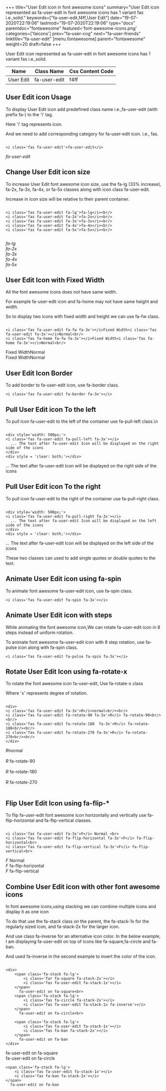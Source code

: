 +++
title="User Edit icon in font awesome icons"
summary="User Edit icon represented as fa-user-edit in font awesome icons has 1 variant fas i.e.,solid."
keywords=["fa-user-edit,f4ff,User Edit"]
date="19-07-2020T22:19:06"
lastmod="19-07-2020T22:19:06"
type="docs"
parentdoc="fontawesome"
featured='font-awesome-icons.png'
categories=['faicons']
prev="fa-user-cog"
next="fa-user-friends"
linktitle="fa-user-edit"
[menu.fontawesome]
parent="fontawesome"
weight=20
draft=false
+++


User Edit icon represented as fa-user-edit in font awesome icons has 1 variant fas i.e.,solid.

<div class='table-responsive'><table class='table'><thead><tr><th>Name</th><th>Class Name</th><th>Css Content Code</th></tr></thead><tbody><tr><td>User Edit</td><td>fa-user-edit</td><td>f4ff</td></tr></tbody></table></div>



## User Edit icon Usage

To display User Edit icon add predefined class name i.e.,fa-user-edit (with prefix fa-) to the 'i' tag.

Here 'i' tag represents icon.

And we need to add corresponding category for fa-user-edit icon. i.e., fas.


```

<i class='fas fa-user-edit'>fa-user-edit</i>
```

<i class='fas fa-user-edit'>fa-user-edit</i>




## Change User Edit icon size
To increase User Edit font awesome icon size, use the fa-lg (33% increase), fa-2x, fa-3x, fa-4x, or fa-5x classes along with icon class fa-user-edit.

Increase in icon size will be relative to their parent container. 

```

<i class='fas fa-user-edit fa-lg'>fa-lg</i><br/>
<i class='fas fa-user-edit fa-2x'>fa-2x</i><br/>
<i class='fas fa-user-edit fa-3x'>fa-3x</i><br/>
<i class='fas fa-user-edit fa-4x'>fa-4x</i><br/>
<i class='fas fa-user-edit fa-5x'>fa-5x</i><br/>
            
```

<i class='fas fa-user-edit fa-lg'>fa-lg</i><br/>
<i class='fas fa-user-edit fa-2x'>fa-2x</i><br/>
<i class='fas fa-user-edit fa-3x'>fa-3x</i><br/>
<i class='fas fa-user-edit fa-4x'>fa-4x</i><br/>
<i class='fas fa-user-edit fa-5x'>fa-5x</i><br/>
            



## User Edit Icon with Fixed Width 

All the font awesome icons does not have same width.

For example fa-user-edit icon and fa-home may not have same height and width.

So to display two icons with fixed width and height we can use fa-fw class.


```

<i class='fas fa-user-edit fa-fw fa-3x'></i>Fixed Width<i class='fas fa-user-edit fa-3x'></i>Normal<br/>
<i class='fas fa-home fa-fw fa-3x'></i>Fixed Width<i class='fas fa-home fa-3x'></i>Normal<br/>
```

<i class='fas fa-user-edit fa-fw fa-3x'></i>Fixed Width<i class='fas fa-user-edit fa-3x'></i>Normal<br/>
<i class='fas fa-home fa-fw fa-3x'></i>Fixed Width<i class='fas fa-home fa-3x'></i>Normal<br/>



## User Edit Icon Border 

To add border to fa-user-edit icon, use fa-border class.


```
<i class='fas fa-user-edit fa-border fa-3x'></i>

```
<i class='fas fa-user-edit fa-border fa-3x'></i>





## Pull User Edit icon To the left

To pull icon fa-user-edit to the left of the container use fa-pull-left class.\n

```

<div style='width: 500px;'>
<i class='fas fa-user-edit fa-pull-left fa-3x'></i>
  ... The text after fa-user-edit Icon will be displayed on the right side of the icons
</div>
<div style = 'clear: both;'></div>
```

<div style='width: 500px;'>
<i class='fas fa-user-edit fa-pull-left fa-3x'></i>
  ... The text after fa-user-edit Icon will be displayed on the right side of the icons
</div>
<div style = 'clear: both;'></div>




## Pull User Edit icon To the right
To pull icon fa-user-edit to the right of the container use fa-pull-right class.

```

<div style='width: 500px;'>
<i class='fas fa-user-edit fa-pull-right fa-3x'></i>
  ... The text after fa-user-edit Icon will be displayed on the left side of the icons
</div>
<div style = 'clear: both;'></div>
```

<div style='width: 500px;'>
<i class='fas fa-user-edit fa-pull-right fa-3x'></i>
  ... The text after fa-user-edit Icon will be displayed on the left side of the icons
</div>
<div style = 'clear: both;'></div>

These two classes can used to add single quotes or double quotes to the text.


## Animate User Edit icon using fa-spin
To animate font awesome fa-user-edit icon, use fa-spin class.

```
<i class='fas fa-user-edit fa-spin fa-3x'></i>
```
<i class='fas fa-user-edit fa-spin fa-3x'></i>




## Animate User Edit icon with steps
While animating the font awesome icon,We can rotate fa-user-edit icon in 8 steps instead of uniform rotation.

To animate font awesome fa-user-edit icon with 8 step rotation, use fa-pulse icon along with fa-spin class.


```
<i class='fas fa-user-edit fa-pulse fa-spin fa-3x'></i>

```
<i class='fas fa-user-edit fa-pulse fa-spin fa-3x'></i>





## Rotate User Edit Icon using fa-rotate-x
To rotate the font awesome icon fa-user-edit, Use fa-rotate-x class

Where 'x' represents degree of rotation.


```

<div>
<i class='fas fa-user-edit fa-3x'>R</i>normal<br/><br/>
<i class='fas fa-user-edit fa-rotate-90 fa-3x'>R</i> fa-rotate-90<br/><br/> 
<i class='fas fa-user-edit fa-rotate-180  fa-3x'>R</i> fa-rotate-180<br/><br/> 
<i class='fas fa-user-edit fa-rotate-270 fa-3x'>R</i> fa-rotate-270<br/><br/>
</div>
```

<div>
<i class='fas fa-user-edit fa-3x'>R</i>normal<br/><br/>
<i class='fas fa-user-edit fa-rotate-90 fa-3x'>R</i> fa-rotate-90<br/><br/> 
<i class='fas fa-user-edit fa-rotate-180  fa-3x'>R</i> fa-rotate-180<br/><br/> 
<i class='fas fa-user-edit fa-rotate-270 fa-3x'>R</i> fa-rotate-270<br/><br/>
</div>




## Flip User Edit Icon using fa-flip-*
To flip fa-user-edit font awesome icon horizontally and vertically use fa-flip-horizontal and fa-flip-vertical classes. 

```

<i class='fas fa-user-edit fa-3x'>F</i> Normal <br>
<i class='fas fa-user-edit fa-flip-horizontal fa-3x'>F</i> fa-flip-horizontal<br>
<i class='fas fa-user-edit fa-flip-vertical fa-3x'>F</i> fa-flip-vertical<br>
```

<i class='fas fa-user-edit fa-3x'>F</i> Normal <br>
<i class='fas fa-user-edit fa-flip-horizontal fa-3x'>F</i> fa-flip-horizontal<br>
<i class='fas fa-user-edit fa-flip-vertical fa-3x'>F</i> fa-flip-vertical<br>




## Combine User Edit icon with other font awesome icons
In font awesome icons,using stacking we can combine multiple icons and display it as one icon 

To do that use the fa-stack class on the parent, the fa-stack-1x for the regularly sized icon, and fa-stack-2x for the larger icon.

And use class fa-inverse for an alternative icon color. 
In the below example, I am displaying fa-user-edit on top of icons like fa-square,fa-circle and fa-ban.

And used fa-inverse in the second example to invert the color of the icon.

```

<div>
    <span class='fa-stack fa-lg'>
        <i class='far fa-square fa-stack-2x'></i>
        <i class='fas fa-user-edit fa-stack-1x'></i>
    </span>
      fa-user-edit on fa-square<br>
    <span class='fa-stack fa-lg'>
        <i class='fas fa-circle fa-stack-2x'></i>
        <i class='fas fa-user-edit fa-stack-1x fa-inverse'></i>
    </span>
      fa-user-edit on fa-circle<br>

    <span class='fa-stack fa-lg'>
        <i class='fas fa-user-edit fa-stack-1x'></i>
        <i class='fas fa-ban fa-stack-2x'></i>
    </span>
      fa-user-edit on fa-ban
</div>
```

<div>
    <span class='fa-stack fa-lg'>
        <i class='far fa-square fa-stack-2x'></i>
        <i class='fas fa-user-edit fa-stack-1x'></i>
    </span>
      fa-user-edit on fa-square<br>
    <span class='fa-stack fa-lg'>
        <i class='fas fa-circle fa-stack-2x'></i>
        <i class='fas fa-user-edit fa-stack-1x fa-inverse'></i>
    </span>
      fa-user-edit on fa-circle<br>

    <span class='fa-stack fa-lg'>
        <i class='fas fa-user-edit fa-stack-1x'></i>
        <i class='fas fa-ban fa-stack-2x'></i>
    </span>
      fa-user-edit on fa-ban
</div>






